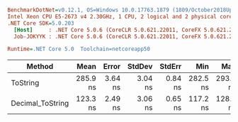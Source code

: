 ``` ini

BenchmarkDotNet=v0.12.1, OS=Windows 10.0.17763.1879 (1809/October2018Update/Redstone5)
Intel Xeon CPU E5-2673 v4 2.30GHz, 1 CPU, 2 logical and 2 physical cores
.NET Core SDK=5.0.203
  [Host]     : .NET Core 5.0.6 (CoreCLR 5.0.621.22011, CoreFX 5.0.621.22011), X64 RyuJIT
  Job-JOKYYK : .NET Core 5.0.6 (CoreCLR 5.0.621.22011, CoreFX 5.0.621.22011), X64 RyuJIT

Runtime=.NET Core 5.0  Toolchain=netcoreapp50  

```
|           Method |     Mean |   Error |  StdDev |  StdErr |      Min |      Max |   Median | Ratio | MannWhitney(5%) |
|----------------- |---------:|--------:|--------:|--------:|---------:|---------:|---------:|------:|---------------- |
|         ToString | 285.9 ns | 3.64 ns | 3.04 ns | 0.84 ns | 282.5 ns | 293.2 ns | 286.2 ns |  1.00 |            Base |
| Decimal_ToString | 123.3 ns | 2.49 ns | 3.06 ns | 0.65 ns | 117.2 ns | 128.2 ns | 123.6 ns |  0.43 |          Faster |
